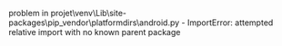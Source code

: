 problem in projet\venv\Lib\site-packages\pip\_vendor\platformdirs\android.py - ImportError: attempted relative import with no known parent package
